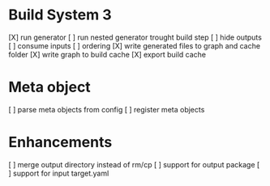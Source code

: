 # Build System 3
[X] run generator
  [ ] run nested generator trought build step
  [ ] hide outputs
  [ ] consume inputs
  [ ] ordering
[X] write generated files to graph and cache folder
[X] write graph to build cache
[X] export build cache

# Meta object
[ ] parse meta objects from config
[ ] register meta objects

# Enhancements
[ ] merge output directory instead of rm/cp
[ ] support for output package
[ ] support for input target.yaml
  